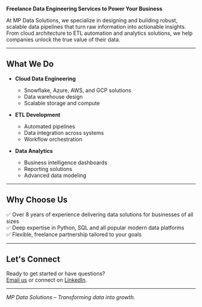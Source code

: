 
**Freelance Data Engineering Services to Power Your Business**

At MP Data Solutions, we specialize in designing and building robust, scalable data pipelines that turn raw information into actionable insights. From cloud architecture to ETL automation and analytics solutions, we help companies unlock the true value of their data.
 
---

## What We Do

- **Cloud Data Engineering**
  - Snowflake, Azure, AWS, and GCP solutions
  - Data warehouse design
  - Scalable storage and compute

- **ETL Development**
  - Automated pipelines
  - Data integration across systems
  - Workflow orchestration

- **Data Analytics**
  - Business intelligence dashboards
  - Reporting solutions
  - Advanced data modeling

---

## Why Choose Us

✅ Over 8 years of experience delivering data solutions for businesses of all sizes  
✅ Deep expertise in Python, SQL and all popular modern data platforms  
✅ Flexible, freelance partnership tailored to your goals  

---

## Let's Connect

Ready to get started or have questions?  
[Email us](mailto:mpdatasolutionslts@gmail.com) or connect on [LinkedIn](https://www.linkedin.com/in/michael-perry-30057418a).  

---

*MP Data Solutions – Transforming data into growth.*

